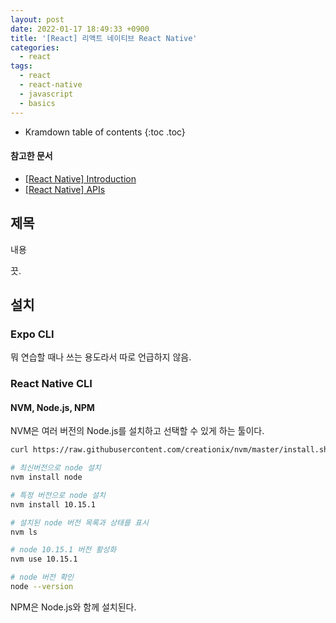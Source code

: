 ```yaml
---
layout: post
date: 2022-01-17 18:49:33 +0900
title: '[React] 리액트 네이티브 React Native'
categories:
  - react
tags:
  - react
  - react-native
  - javascript
  - basics
---
```


* Kramdown table of contents
{:toc .toc}

#### 참고한 문서

- [\[React Native\] Introduction](https://reactnative.dev/docs/getting-started)
- [\[React Native\] APIs](https://reactnative.dev/docs/accessibilityinfo)

## 제목

내용

끗.

## 설치

### Expo CLI

뭐 연습할 때나 쓰는 용도라서 따로 언급하지 않음.

### React Native CLI

#### NVM, Node.js, NPM

NVM은 여러 버전의 Node.js를 설치하고 선택할 수 있게 하는 툴이다.

```bash
curl https://raw.githubusercontent.com/creationix/nvm/master/install.sh | bash

# 최신버전으로 node 설치
nvm install node

# 특정 버전으로 node 설치
nvm install 10.15.1

# 설치된 node 버전 목록과 상태를 표시
nvm ls

# node 10.15.1 버전 활성화
nvm use 10.15.1

# node 버전 확인
node --version
```

NPM은 Node.js와 함께 설치된다.
